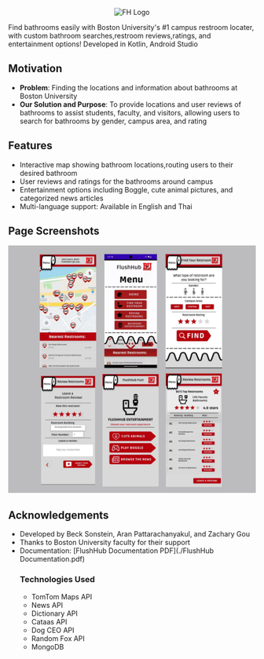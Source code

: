 <p align="center">
  <picture>
    <source media="(prefers-color-scheme: dark)" srcset="./fhbu_logo_dark.png" alt="FH Logo">
    <source media="(prefers-color-scheme: light)" srcset="./fhbu__logo_light.png" alt="FH Logo">
    <img alt="FH Logo" src="./bufh_logo_default.png"> <!-- Fallback image if sources are not supported -->
  </picture>
</p>
Find bathrooms easily with Boston University's #1 campus restroom locater, with custom bathroom searches,restroom reviews,ratings, and entertainment options!
Developed in Kotlin, Android Studio

## Motivation
- **Problem**: Finding the locations and information about bathrooms at Boston University 
- **Our Solution and Purpose**: To provide locations and user reviews of bathrooms to assist students, faculty, and visitors, allowing users to search for bathrooms by gender, campus area, and rating


## Features
- Interactive map showing bathroom locations,routing users to their desired bathroom
- User reviews and ratings for the bathrooms around campus
- Entertainment options including Boggle, cute animal pictures, and categorized news articles
- Multi-language support: Available in English and Thai

## Page Screenshots
![screenshot](./fh_pages.jpg)

## Acknowledgements
- Developed by Beck Sonstein, Aran Pattarachanyakul, and Zachary Gou
- Thanks to Boston University faculty for their support
- Documentation: [FlushHub Documentation PDF](./FlushHub Documentation.pdf)
  ### Technologies Used
  - TomTom Maps API
  - News API
  - Dictionary API
  - Cataas API
  - Dog CEO API
  - Random Fox API
  - MongoDB 

